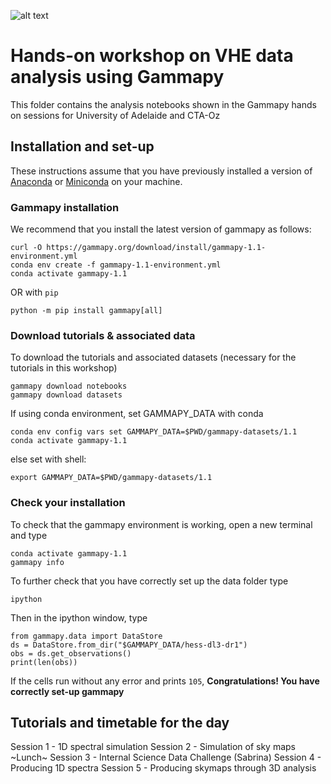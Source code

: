 ![alt text](https://github.com/gammapy/gammapy-extra/blob/master/logo/gammapy_banner.png?raw=true)


# Hands-on workshop on VHE data analysis using Gammapy

This folder contains the analysis notebooks shown in the Gammapy hands on sessions for University of Adelaide and CTA-Oz

## Installation and set-up

These instructions assume that you have previously installed a version of [Anaconda](https://www.anaconda.com/products/distribution) or [Miniconda](https://docs.conda.io/en/latest/miniconda.html) on your machine.

### Gammapy installation


We recommend that you install the latest version of gammapy as follows: 

```
curl -O https://gammapy.org/download/install/gammapy-1.1-environment.yml
conda env create -f gammapy-1.1-environment.yml
conda activate gammapy-1.1
```

OR with `pip`
```
python -m pip install gammapy[all]
```

### Download tutorials & associated data

To download the tutorials and associated datasets (necessary for the tutorials in this workshop)

```
gammapy download notebooks
gammapy download datasets
```

If using conda environment, set GAMMAPY_DATA with conda
```
conda env config vars set GAMMAPY_DATA=$PWD/gammapy-datasets/1.1
conda activate gammapy-1.1
```

else set with shell:
```
export GAMMAPY_DATA=$PWD/gammapy-datasets/1.1
```

### Check your installation

To check that the gammapy environment is working, open a new terminal and type

```
conda activate gammapy-1.1
gammapy info
```
To further check that you have correctly set up the data folder type

```
ipython
```

Then in the ipython window, type
```
from gammapy.data import DataStore
ds = DataStore.from_dir("$GAMMAPY_DATA/hess-dl3-dr1")
obs = ds.get_observations()
print(len(obs))
```

If the cells run without any error and prints `105`, **Congratulations! You have correctly set-up gammapy**

## Tutorials and timetable for the day

Session 1 - 1D spectral simulation
Session 2 - Simulation of sky maps
~Lunch~
Session 3 - Internal Science Data Challenge (Sabrina)
Session 4 - Producing 1D spectra
Session 5 - Producing skymaps through 3D analysis



